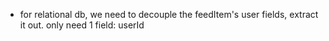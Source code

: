 - for relational db, we need to decouple the feedItem's user fields, extract it out. only need 1 field: userId